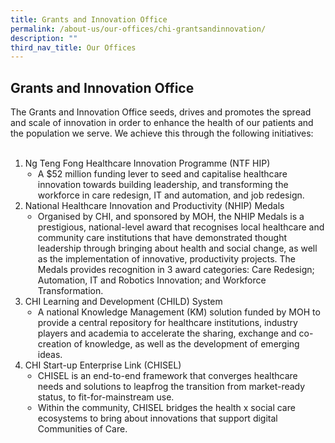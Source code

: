```yaml
---
title: Grants and Innovation Office
permalink: /about-us/our-offices/chi-grantsandinnovation/
description: ""
third_nav_title: Our Offices
---
```

<h2>Grants and Innovation Office</h2>

The Grants and Innovation Office seeds, drives and promotes the spread and scale of innovation in order to enhance the health of our patients and the population we serve. We achieve this through the following initiatives:<br><br>

<ol><li>Ng Teng Fong Healthcare Innovation Programme (NTF HIP)
<ul style="padding-left: 20px;"><li>A $52 million funding lever to seed and capitalise healthcare innovation towards building leadership, and transforming the workforce in care redesign, IT and automation, and job redesign.</li></ul></li>

<li>National Healthcare Innovation and Productivity (NHIP) Medals
<ul style="padding-left: 20px;"><li>Organised by CHI, and sponsored by MOH, the NHIP Medals is a prestigious, national-level award that recognises local healthcare and community care institutions that have demonstrated thought leadership through bringing about health and social change, as well as the implementation of innovative, productivity projects. The Medals provides recognition in 3 award categories: Care Redesign; Automation, IT and Robotics Innovation; and Workforce Transformation.</li></ul></li>

<li>CHI Learning and Development (CHILD) System
<ul style="padding-left: 20px;"><li>A national Knowledge Management (KM) solution funded by MOH to provide a central repository for healthcare institutions, industry players and academia to accelerate the sharing, exchange and co-creation of knowledge, as well as the development of emerging ideas. </li></ul></li>

<li>CHI Start-up Enterprise Link (CHISEL)
<ul style="padding-left: 20px;"><li>CHISEL is an end-to-end framework that converges healthcare needs and solutions to leapfrog the transition from market-ready status, to fit-for-mainstream use.
</li><li>Within the community, CHISEL bridges the health x social care ecosystems to bring about innovations that support digital Communities of Care.</li></ul></li></ol>
